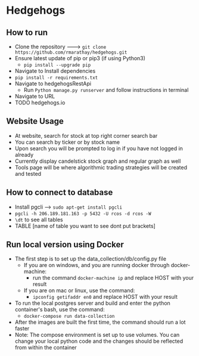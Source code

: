 # Hedgehogs
## How to run
* Clone the repository ---> `git clone https://github.com/rmarathay/hedgehogs.git`
* Ensure latest update of pip or pip3 (if using Python3)
  * `pip install --upgrade pip`
* Navigate to Install dependencies
 * `pip install -r requirements.txt`  
* Navigate to hedgehogsRestApi
  * Run `Python manage.py runserver` and follow instructions in terminal
* Navigate to URL
* TODO hedgehogs.io


## Website Usage
* At website, search for stock at top right corner search bar
* You can search by ticker or by stock name
* Upon search you will be prompted to log in if you have not logged in already
* Currently display candelstick stock graph and regular graph as well
* Tools page will be where algorithmic trading strategies will be created and tested


## How to connect to database
* Install pgcli --> `sudo apt-get install pgcli`
* `pgcli -h 206.189.181.163 -p 5432 -U rcos -d rcos -W`
* `\dt` to see all tables
* TABLE [name of table you want to see dont put brackets]


## Run local version using Docker
* The first step is to set up the data_collection/db/config.py file
  * If you are on windows, and you are running docker through docker-machine:
    * run the command `docker-machine ip` and replace HOST with your result
  * If you are on mac or linux, use the command:
    * `ipconfig getifaddr en0` and replace HOST with your result
* To run the local postgres server and build and enter the python container's bash, use the command:
  * `docker-compose run data-collection`
* After the images are built the first time, the command should run a lot faster
* Note: The compose environment is set up to use volumes. You can change your local python code and the changes should be reflected from within the container
